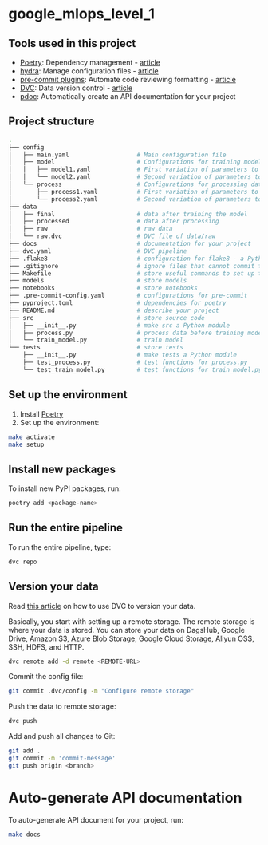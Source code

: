# google_mlops_level_1

## Tools used in this project
* [Poetry](https://towardsdatascience.com/how-to-effortlessly-publish-your-python-package-to-pypi-using-poetry-44b305362f9f): Dependency management - [article](https://towardsdatascience.com/how-to-effortlessly-publish-your-python-package-to-pypi-using-poetry-44b305362f9f)
* [hydra](https://hydra.cc/): Manage configuration files - [article](https://towardsdatascience.com/introduction-to-hydra-cc-a-powerful-framework-to-configure-your-data-science-projects-ed65713a53c6)
* [pre-commit plugins](https://pre-commit.com/): Automate code reviewing formatting  - [article](https://towardsdatascience.com/4-pre-commit-plugins-to-automate-code-reviewing-and-formatting-in-python-c80c6d2e9f5?sk=2388804fb174d667ee5b680be22b8b1f)
* [DVC](https://dvc.org/): Data version control - [article](https://towardsdatascience.com/introduction-to-dvc-data-version-control-tool-for-machine-learning-projects-7cb49c229fe0)
* [pdoc](https://github.com/pdoc3/pdoc): Automatically create an API documentation for your project

## Project structure
```bash
.
├── config                      
│   ├── main.yaml                   # Main configuration file
│   ├── model                       # Configurations for training model
│   │   ├── model1.yaml             # First variation of parameters to train model
│   │   └── model2.yaml             # Second variation of parameters to train model
│   └── process                     # Configurations for processing data
│       ├── process1.yaml           # First variation of parameters to process data
│       └── process2.yaml           # Second variation of parameters to process data
├── data            
│   ├── final                       # data after training the model
│   ├── processed                   # data after processing
│   ├── raw                         # raw data
│   └── raw.dvc                     # DVC file of data/raw
├── docs                            # documentation for your project
├── dvc.yaml                        # DVC pipeline
├── .flake8                         # configuration for flake8 - a Python formatter tool
├── .gitignore                      # ignore files that cannot commit to Git
├── Makefile                        # store useful commands to set up the environment
├── models                          # store models
├── notebooks                       # store notebooks
├── .pre-commit-config.yaml         # configurations for pre-commit
├── pyproject.toml                  # dependencies for poetry
├── README.md                       # describe your project
├── src                             # store source code
│   ├── __init__.py                 # make src a Python module 
│   ├── process.py                  # process data before training model
│   └── train_model.py              # train model
└── tests                           # store tests
    ├── __init__.py                 # make tests a Python module 
    ├── test_process.py             # test functions for process.py
    └── test_train_model.py         # test functions for train_model.py
```

## Set up the environment
1. Install [Poetry](https://python-poetry.org/docs/#installation)
2. Set up the environment:
```bash
make activate
make setup
```

## Install new packages
To install new PyPI packages, run:
```bash
poetry add <package-name>
```

## Run the entire pipeline
To run the entire pipeline, type:
```bash
dvc repo
```

## Version your data
Read [this article](https://towardsdatascience.com/introduction-to-dvc-data-version-control-tool-for-machine-learning-projects-7cb49c229fe0) on how to use DVC to version your data.

Basically, you start with setting up a remote storage. The remote storage is where your data is stored. You can store your data on DagsHub, Google Drive, Amazon S3, Azure Blob Storage, Google Cloud Storage, Aliyun OSS, SSH, HDFS, and HTTP.

```bash
dvc remote add -d remote <REMOTE-URL>
```

Commit the config file:
```bash
git commit .dvc/config -m "Configure remote storage"
```

Push the data to remote storage:
```bash
dvc push 
```

Add and push all changes to Git:
```bash
git add .
git commit -m 'commit-message'
git push origin <branch>
```

# Auto-generate API documentation

To auto-generate API document for your project, run:

```bash
make docs
```
